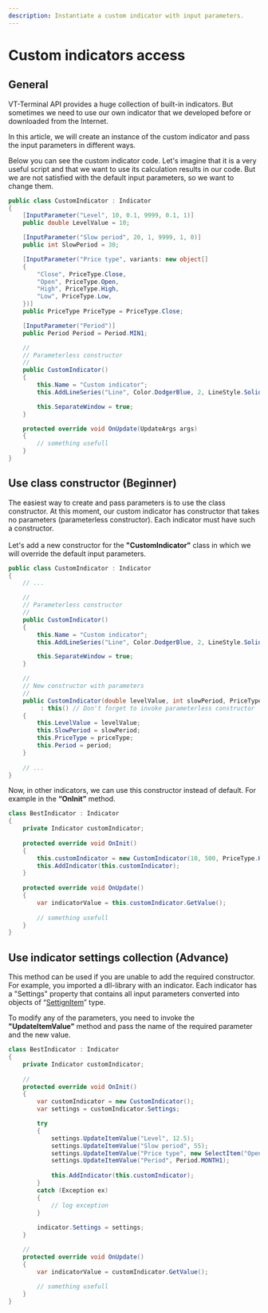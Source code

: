 ```yaml
---
description: Instantiate a custom indicator with input parameters.
---
```


# Custom indicators access

## General

VT-Terminal API provides a huge collection of built-in indicators. But sometimes we need to use our own indicator that we developed before or downloaded from the Internet. 

In this article, we will create an instance of the custom indicator and pass the input parameters in different ways.

Below you can see the custom indicator code. Let's imagine that it is a very useful script and that we want to use its calculation results in our code. But we are not satisfied with the default input parameters, so we want to change them.

```csharp
public class CustomIndicator : Indicator
{
    [InputParameter("Level", 10, 0.1, 9999, 0.1, 1)]
    public double LevelValue = 10;

    [InputParameter("Slow period", 20, 1, 9999, 1, 0)]
    public int SlowPeriod = 30;

    [InputParameter("Price type", variants: new object[]
    {
        "Close", PriceType.Close,
        "Open", PriceType.Open,
        "High", PriceType.High,
        "Low", PriceType.Low,
    })]
    public PriceType PriceType = PriceType.Close;

    [InputParameter("Period")]
    public Period Period = Period.MIN1;

    //
    // Parameterless constructor
    //
    public CustomIndicator()
    {
        this.Name = "Custom indicator";
        this.AddLineSeries("Line", Color.DodgerBlue, 2, LineStyle.Solid);

        this.SeparateWindow = true;
    }

    protected override void OnUpdate(UpdateArgs args)
    {
        // something usefull
    }
}
```

## Use class constructor (Beginner)

The easiest way to create and pass parameters is to use the class constructor. At this moment, our custom indicator has сonstructor that takes no parameters (parameterless constructor). Each indicator must have such a constructor.\
\
Let's add a new constructor for the **"CustomIndicator"** class in which we will override the default input parameters.

```csharp
public class CustomIndicator : Indicator
{
    // ...

    //
    // Parameterless constructor
    //
    public CustomIndicator()
    {
        this.Name = "Custom indicator";
        this.AddLineSeries("Line", Color.DodgerBlue, 2, LineStyle.Solid);

        this.SeparateWindow = true;
    }

    //
    // New constructor with parameters
    //
    public CustomIndicator(double levelValue, int slowPeriod, PriceType priceType, Period period)
         : this() // Don't forget to invoke parameterless constructor
    {
        this.LevelValue = levelValue;
        this.SlowPeriod = slowPeriod;
        this.PriceType = priceType;
        this.Period = period;
    }
    
    // ...
}
```

Now, in other indicators, we can use this constructor instead of default. For example in the **“OnInit”** method.

```csharp
class BestIndicator : Indicator
{       
    private Indicator customIndicator;
    
    protected override void OnInit()
    {
        this.customIndicator = new CustomIndicator(10, 500, PriceType.High, Period.DAY1);
        this.AddIndicator(this.customIndicator);
    }
      
    protected override void OnUpdate()
    {
        var indicatorValue = this.customIndicator.GetValue();
        
        // something usefull
    }
}
```

## **Use indicator settings collection (Advance)**

This method can be used if you are unable to add the required constructor. For example, you imported a dll-library with an indicator. Each indicator has a "Settings" property that contains all input parameters converted into objects of “[SettignItem](https://api.quantower.com/docs/TradingPlatform.BusinessLayer.SettingItemAction.html)” type.

To modify any of the parameters, you need to invoke the **"UpdateItemValue"** method and pass the name of the required parameter and the new value.

```csharp
class BestIndicator : Indicator
{       
    private Indicator customIndicator;
    
    //    
    protected override void OnInit()
    {
        var customIndicator = new CustomIndicator();
        var settings = customIndicator.Settings;

        try
        {
            settings.UpdateItemValue("Level", 12.5);
            settings.UpdateItemValue("Slow period", 55);
            settings.UpdateItemValue("Price type", new SelectItem("Open", PriceType.Open));
            settings.UpdateItemValue("Period", Period.MONTH1);
    
            this.AddIndicator(this.customIndicator);
        }
        catch (Exception ex)
        {
            // log exception
        }
    
        indicator.Settings = settings;
    }

    // 
    protected override void OnUpdate()
    {
        var indicatorValue = customIndicator.GetValue();
        
        // something usefull
    }
}

```

